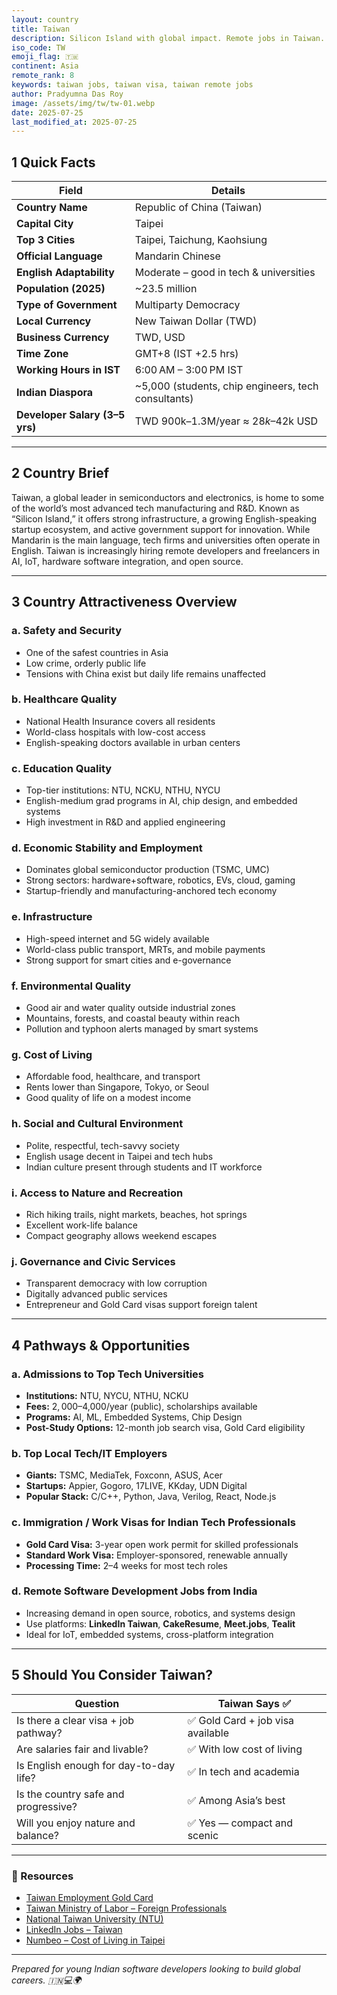 ```yaml
---
layout: country
title: Taiwan
description: Silicon Island with global impact. Remote jobs in Taiwan. Trilp AI curated info. Indians in Taiwan.
iso_code: TW
emoji_flag: 🇹🇼
continent: Asia
remote_rank: 8
keywords: taiwan jobs, taiwan visa, taiwan remote jobs
author: Pradyumna Das Roy
image: /assets/img/tw/tw-01.webp
date: 2025-07-25
last_modified_at: 2025-07-25
---
```


## 1 Quick Facts

| Field                          | Details                                             |
| ------------------------------ | --------------------------------------------------- |
| **Country Name**               | Republic of China (Taiwan)                          |
| **Capital City**               | Taipei                                              |
| **Top 3 Cities**               | Taipei, Taichung, Kaohsiung                         |
| **Official Language**          | Mandarin Chinese                                    |
| **English Adaptability**       | Moderate – good in tech & universities              |
| **Population (2025)**          | ~23.5 million                                       |
| **Type of Government**         | Multiparty Democracy                                |
| **Local Currency**             | New Taiwan Dollar (TWD)                             |
| **Business Currency**          | TWD, USD                                            |
| **Time Zone**                  | GMT+8 (IST +2.5 hrs)                                |
| **Working Hours in IST**       | 6:00 AM – 3:00 PM IST                               |
| **Indian Diaspora**            | ~5,000 (students, chip engineers, tech consultants) |
| **Developer Salary (3–5 yrs)** | TWD 900k–1.3M/year ≈ $28k–$42k USD                  |

---

## 2 Country Brief

Taiwan, a global leader in semiconductors and electronics, is home to some of the world’s most advanced tech manufacturing and R&D. Known as “Silicon Island,” it offers strong infrastructure, a growing English-speaking startup ecosystem, and active government support for innovation. While Mandarin is the main language, tech firms and universities often operate in English. Taiwan is increasingly hiring remote developers and freelancers in AI, IoT, hardware software integration, and open source.

---

## 3 Country Attractiveness Overview

### a. Safety and Security

- One of the safest countries in Asia
- Low crime, orderly public life
- Tensions with China exist but daily life remains unaffected

### b. Healthcare Quality

- National Health Insurance covers all residents
- World-class hospitals with low-cost access
- English-speaking doctors available in urban centers

### c. Education Quality

- Top-tier institutions: NTU, NCKU, NTHU, NYCU
- English-medium grad programs in AI, chip design, and embedded systems
- High investment in R&D and applied engineering

### d. Economic Stability and Employment

- Dominates global semiconductor production (TSMC, UMC)
- Strong sectors: hardware+software, robotics, EVs, cloud, gaming
- Startup-friendly and manufacturing-anchored tech economy

### e. Infrastructure

- High-speed internet and 5G widely available
- World-class public transport, MRTs, and mobile payments
- Strong support for smart cities and e-governance

### f. Environmental Quality

- Good air and water quality outside industrial zones
- Mountains, forests, and coastal beauty within reach
- Pollution and typhoon alerts managed by smart systems

### g. Cost of Living

- Affordable food, healthcare, and transport
- Rents lower than Singapore, Tokyo, or Seoul
- Good quality of life on a modest income

### h. Social and Cultural Environment

- Polite, respectful, tech-savvy society
- English usage decent in Taipei and tech hubs
- Indian culture present through students and IT workforce

### i. Access to Nature and Recreation

- Rich hiking trails, night markets, beaches, hot springs
- Excellent work-life balance
- Compact geography allows weekend escapes

### j. Governance and Civic Services

- Transparent democracy with low corruption
- Digitally advanced public services
- Entrepreneur and Gold Card visas support foreign talent

---

## 4 Pathways & Opportunities

### a. Admissions to Top Tech Universities

- **Institutions:** NTU, NYCU, NTHU, NCKU
- **Fees:** $2,000–$4,000/year (public), scholarships available
- **Programs:** AI, ML, Embedded Systems, Chip Design
- **Post-Study Options:** 12-month job search visa, Gold Card eligibility

### b. Top Local Tech/IT Employers

- **Giants:** TSMC, MediaTek, Foxconn, ASUS, Acer
- **Startups:** Appier, Gogoro, 17LIVE, KKday, UDN Digital
- **Popular Stack:** C/C++, Python, Java, Verilog, React, Node.js

### c. Immigration / Work Visas for Indian Tech Professionals

- **Gold Card Visa:** 3-year open work permit for skilled professionals
- **Standard Work Visa:** Employer-sponsored, renewable annually
- **Processing Time:** 2–4 weeks for most tech roles

### d. Remote Software Development Jobs from India

- Increasing demand in open source, robotics, and systems design
- Use platforms: **LinkedIn Taiwan**, **CakeResume**, **Meet.jobs**, **Tealit**
- Ideal for IoT, embedded systems, cross-platform integration

---

## 5 Should You Consider Taiwan?

| Question                               | Taiwan Says ✅                    |
| -------------------------------------- | --------------------------------- |
| Is there a clear visa + job pathway?   | ✅ Gold Card + job visa available |
| Are salaries fair and livable?         | ✅ With low cost of living        |
| Is English enough for day-to-day life? | ✅ In tech and academia           |
| Is the country safe and progressive?   | ✅ Among Asia’s best              |
| Will you enjoy nature and balance?     | ✅ Yes — compact and scenic       |

---

### 🔗 Resources

- [Taiwan Employment Gold Card](https://goldcard.nat.gov.tw/en/)
- [Taiwan Ministry of Labor – Foreign Professionals](https://ezworktaiwan.wda.gov.tw/)
- [National Taiwan University (NTU)](https://www.ntu.edu.tw/english/)
- [LinkedIn Jobs – Taiwan](https://www.linkedin.com/jobs/search/?location=Taiwan)
- [Numbeo – Cost of Living in Taipei](https://www.numbeo.com/cost-of-living/in/Taipei)

---

_Prepared for young Indian software developers looking to build global careers. 🇮🇳💻🌍_
